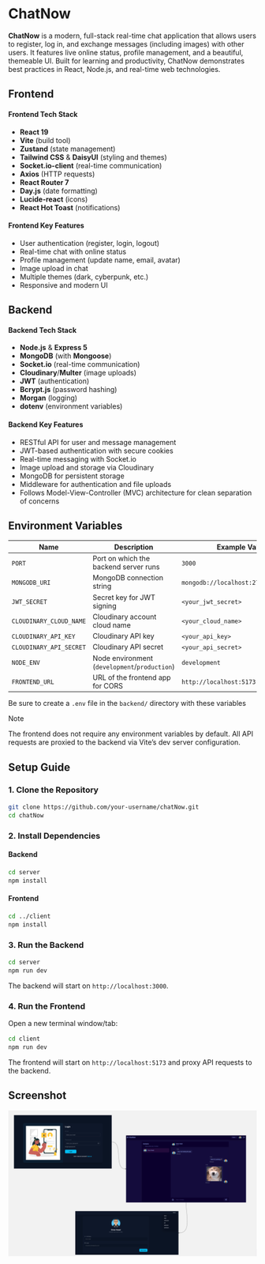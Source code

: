 # ChatNow

**ChatNow** is a modern, full-stack real-time chat application that allows users to register, log in, and exchange messages (including images) with other users. It features live online status, profile management, and a beautiful, themeable UI. Built for learning and productivity, ChatNow demonstrates best practices in React, Node.js, and real-time web technologies.

## Frontend

#### Frontend Tech Stack

- **React 19**
- **Vite** (build tool)
- **Zustand** (state management)
- **Tailwind CSS** & **DaisyUI** (styling and themes)
- **Socket.io-client** (real-time communication)
- **Axios** (HTTP requests)
- **React Router 7**
- **Day.js** (date formatting)
- **Lucide-react** (icons)
- **React Hot Toast** (notifications)

#### Frontend Key Features

- User authentication (register, login, logout)
- Real-time chat with online status
- Profile management (update name, email, avatar)
- Image upload in chat
- Multiple themes (dark, cyberpunk, etc.)
- Responsive and modern UI

## Backend

#### Backend Tech Stack

- **Node.js** & **Express 5**
- **MongoDB** (with **Mongoose**)
- **Socket.io** (real-time communication)
- **Cloudinary**/**Multer** (image uploads)
- **JWT** (authentication)
- **Bcrypt.js** (password hashing)
- **Morgan** (logging)
- **dotenv** (environment variables)

#### Backend Key Features

- RESTful API for user and message management
- JWT-based authentication with secure cookies
- Real-time messaging with Socket.io
- Image upload and storage via Cloudinary
- MongoDB for persistent storage
- Middleware for authentication and file uploads
- Follows Model-View-Controller (MVC) architecture for clean separation of concerns

## Environment Variables

| Name                    | Description                                   | Example Value                        |
| ----------------------- | --------------------------------------------- | ------------------------------------ |
| `PORT`                  | Port on which the backend server runs         | `3000`                               |
| `MONGODB_URI`           | MongoDB connection string                     | `mongodb://localhost:27017/careerly` |
| `JWT_SECRET`            | Secret key for JWT signing                    | `<your_jwt_secret>`                  |
| `CLOUDINARY_CLOUD_NAME` | Cloudinary account cloud name                 | `<your_cloud_name>`                  |
| `CLOUDINARY_API_KEY`    | Cloudinary API key                            | `<your_api_key>`                     |
| `CLOUDINARY_API_SECRET` | Cloudinary API secret                         | `<your_api_secret>`                  |
| `NODE_ENV`              | Node environment (`development`/`production`) | `development`                        |
| `FRONTEND_URL`          | URL of the frontend app for CORS              | `http://localhost:5173`              |

Be sure to create a `.env` file in the `backend/` directory with these variables

> [!NOTE]
> The frontend does not require any environment variables by default. All API requests are proxied to the backend via Vite’s dev server configuration.

## Setup Guide

### 1. Clone the Repository

```bash
git clone https://github.com/your-username/chatNow.git
cd chatNow
```

### 2. Install Dependencies

#### Backend

```bash
cd server
npm install
```

#### Frontend

```bash
cd ../client
npm install
```

### 3. Run the Backend

```bash
cd server
npm run dev
```

The backend will start on `http://localhost:3000`.

### 4. Run the Frontend

Open a new terminal window/tab:

```bash
cd client
npm run dev
```

The frontend will start on `http://localhost:5173` and proxy API requests to the backend.

## Screenshot

![App Screenshot](client/public/screenshot.png)
